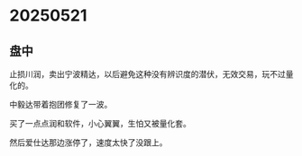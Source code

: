 # 20250521

## 盘中

止损川润，卖出宁波精达，以后避免这种没有辨识度的潜伏，无效交易，玩不过量化的。

中毅达带着抱团修复了一波。

买了一点点润和软件，小心翼翼，生怕又被量化套。

然后爱仕达那边涨停了，速度太快了没跟上。
